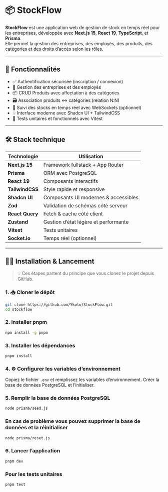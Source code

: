 # 📦 StockFlow

**StockFlow** est une application web de gestion de stock en temps réel pour les entreprises, développée avec **Next.js 15**, **React 19**, **TypeScript**, et **Prisma**.  
Elle permet la gestion des entreprises, des employés, des produits, des catégories et des droits d’accès selon les rôles.

---

## 🚀 Fonctionnalités

- ✅ Authentification sécurisée (inscription / connexion)
- 🏢 Gestion des entreprises et des employés
- 📦 CRUD Produits avec affectation à des catégories
- 🗃️ Association produits ↔ catégories (relation N:N)
- 🔄 Suivi des stocks en temps réel avec WebSockets (optionnel)
- 💡 Interface moderne avec Shadcn UI + TailwindCSS
- 🧪 Tests unitaires et fonctionnels avec Vitest

---

## 🛠️ Stack technique

| Technologie     | Utilisation                          |
| --------------- | ------------------------------------ |
| **Next.js 15**  | Framework fullstack + App Router     |
| **Prisma**      | ORM avec PostgreSQL                  |
| **React 19**    | Composants interactifs               |
| **TailwindCSS** | Style rapide et responsive           |
| **Shadcn UI**   | Composants UI modernes & accessibles |
| **Zod**         | Validation de schémas côté serveur   |
| **React Query** | Fetch & cache côté client            |
| **Zustand**     | Gestion d’état légère et performante |
| **Vitest**      | Tests unitaires                      |
| **Socket.io**   | Temps réel (optionnel)               |

---

## 🧑‍💻 Installation & Lancement

> 💡 Ces étapes partent du principe que vous clonez le projet depuis GitHub.

### 1. 📥 Cloner le dépôt

```bash
git clone https://github.com/Ykolo/StockFlow.git
cd stockflow
```

### 2. Installer pnpm

```bash
npm install -g pnpm
```

### 3. Installer les dépendances

```bash
pnpm install
```

### 4. ⚙️ Configurer les variables d’environnement

Copiez le fichier `.env` et remplissez les variables d’environnement. Créer la base de données PostgreSQL et l’initialiser.

### 5. Remplir la base de données PostgreSQL

```bash
node prisma/seed.js
```

### En cas de problème vous pouvez supprimer la base de données et la réinitialiser

```bash
node prisma/reset.js
```

### 6. Lancer l’application

```bash
pnpm dev
```

### Pour les tests unitaires

```bash
pnpm test
```
